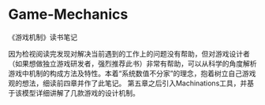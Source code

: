 # Game-Mechanics
《游戏机制》读书笔记

因为检视阅读完发现对解决当前遇到的工作上的问题没有帮助，但对游戏设计者（如果想做独立游戏研发者，强烈推荐此书）非常有帮助，可以从科学的角度解析游戏中机制的构成方法及特性。本着“系统数值不分家”的理念，抱着树立自己游戏观的想法，细读前四章并作了此笔记。
第五章之后引入Machinations工具，并基于该模型详细讲解了几款游戏的设计机制。

